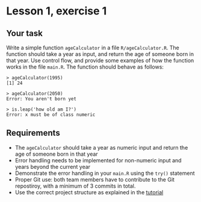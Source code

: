 # Lesson 1, exercise 1

## Your task
Write a simple function `ageCalculator` in a file `R/ageCalculator.R`. The function should take a year as input, and return the age of someone born in that year. Use control flow, and provide some examples of how the function works in the file `main.R`. The function should behave as follows:

    > ageCalculator(1995)
    [1] 24

    > ageCalculator(2050)
    Error: You aren't born yet

    > is.leap('how old am I?')
    Error: x must be of class numeric

## Requirements
- The `ageCalculator` should take a year as numeric input and return the age of someone born in that year
- Error handling needs to be implemented for non-numeric input and years beyond the current year
- Demonstrate the error handling in your `main.R` using the `try()` statement
- Proper Git use: both team members have to contribute to the Git repostiroy, with a minimum of 3 commits in total.
- Use the correct project structure as explained in the [tutorial](http://geoscripting-wur.github.io/RProjectManagement/)
